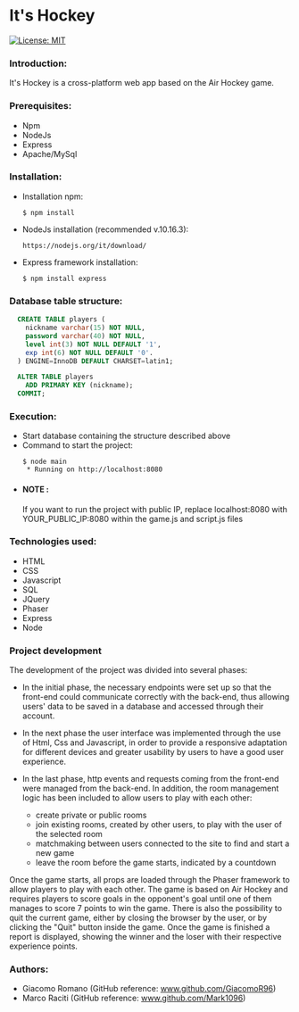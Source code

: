 
# It's Hockey

[![License: MIT](https://img.shields.io/badge/License-MIT-yellow.svg)](https://opensource.org/licenses/MIT)

### Introduction:

It's Hockey is a cross-platform web app based on the Air Hockey game.

### Prerequisites:
- Npm
- NodeJs
- Express
- Apache/MySql

### Installation:
- Installation npm:
  ```console
  $ npm install
  ```
- NodeJs installation (recommended v.10.16.3):
  ```console
  https://nodejs.org/it/download/
  ```
- Express framework installation:
  ```console
  $ npm install express 
  ```
	

### Database table structure:
```sql
  CREATE TABLE players (
    nickname varchar(15) NOT NULL,
    password varchar(40) NOT NULL,
    level int(3) NOT NULL DEFAULT '1',
    exp int(6) NOT NULL DEFAULT '0'.
  ) ENGINE=InnoDB DEFAULT CHARSET=latin1;

  ALTER TABLE players
    ADD PRIMARY KEY (nickname);
  COMMIT; 
```

### Execution:
- Start database containing the structure described above
- Command to start the project:
  ```console
  $ node main
   * Running on http://localhost:8080
  ```
- #### NOTE :
	If you want to run the project with public IP, replace localhost:8080 with YOUR_PUBLIC_IP:8080 within the game.js and script.js files

### Technologies used:
- HTML
- CSS
- Javascript
- SQL
- JQuery
- Phaser
- Express
- Node

### Project development

The development of the project was divided into several phases:
- In the initial phase, the necessary endpoints were set up so that the front-end could communicate correctly with the back-end, thus allowing users' data to be saved in a database and accessed through their account. 

- In the next phase the user interface was implemented through the use of Html, Css and Javascript, in order to provide a responsive adaptation for different devices and greater usability by users to have a good user experience.

- In the last phase, http events and requests coming from the front-end were managed from the back-end. In addition, the room management logic has been included to allow users to play with each other:  
	- create private or public rooms 
	- join existing rooms, created by other users, to play with the user of the selected room
	- matchmaking between users connected to the site to find and start a new game
	- leave the room before the game starts, indicated by a countdown

Once the game starts, all props are loaded through the Phaser framework to allow players to play with each other. 
The game is based on Air Hockey and requires players to score goals in the opponent's goal until one of them manages to score 7 points to win the game. 
There is also the possibility to quit the current game, either by closing the browser by the user, or by clicking the "Quit" button inside the game. 
Once the game is finished a report is displayed, showing the winner and the loser with their respective experience points.

### Authors:
- Giacomo Romano (GitHub reference: www.github.com/GiacomoR96)
- Marco Raciti (GitHub reference: www.github.com/Mark1096)

